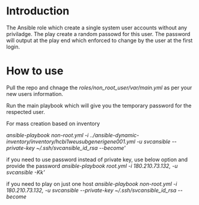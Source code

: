 
# Introduction

The Ansible role which create a single system user accounts without any priviladge. The play create a random passowd for this user. 
The password will output at the play end which enforced to change by the user at the first login.


# How to use

Pull the repo and chnage the *roles/non_root_user/var/main.yml* as per your new users information.

Run the main playbook which will give you the temporary password for the respected user.

For mass creation based on inventory

  *ansible-playbook non-root.yml -i ../ansible-dynamic-inventory/inventory/hcbi1weusubgenerigene001.yml -u svcansible --private-key ~/.ssh/svcansible_id_rsa --become'*

if you need to use password instead of private key, use below option and provide the password
  *ansible-playbook root.yml   -i 180.210.73.132, -u svcansible -Kk'*

if you need to play on just one host
  *ansible-playbook non-root.yml -i 180.210.73.132,  -u svcansible  --private-key ~/.ssh/svcansible_id_rsa --become*
